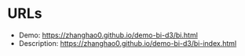 # URLs
* Demo: https://zhanghao0.github.io/demo-bi-d3/bi.html
* Description: https://zhanghao0.github.io/demo-bi-d3/bi-index.html

